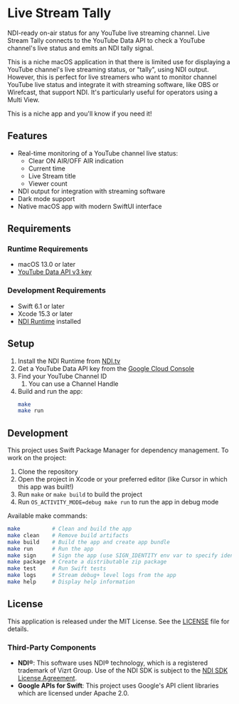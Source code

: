 # Live Stream Tally

NDI-ready on-air status for any YouTube live streaming channel. Live Stream Tally connects to the YouTube Data API to check a YouTube channel's live status and emits an NDI tally signal.

This is a niche macOS application in that there is limited use for displaying a YouTube channel's live streaming status, or "tally", using NDI output. However, this is perfect for live streamers who want to monitor channel YouTube live status and integrate it with streaming software, like OBS or Wirefcast, that support NDI. It's particularly useful for operators using a Multi View.

This is a niche app and you'll know if you need it!

## Features

- Real-time monitoring of a YouTube channel live status:
    - Clear ON AIR/OFF AIR indication
    - Current time
    - Live Stream title
    - Viewer count
- NDI output for integration with streaming software
- Dark mode support
- Native macOS app with modern SwiftUI interface

## Requirements

### Runtime Requirements
- macOS 13.0 or later
- [YouTube Data API v3 key](https://developers.google.com/youtube/v3/getting-started)

### Development Requirements
- Swift 6.1 or later
- Xcode 15.3 or later
- [NDI Runtime](https://www.ndi.tv/tools/) installed

## Setup

1. Install the NDI Runtime from [NDI.tv](https://www.ndi.tv/tools/)
2. Get a YouTube Data API key from the [Google Cloud Console](https://console.cloud.google.com/)
3. Find your YouTube Channel ID
    1. You can use a Channel Handle
4. Build and run the app:
   ```bash
   make
   make run
   ```

## Development

This project uses Swift Package Manager for dependency management. To work on the project:

1. Clone the repository
2. Open the project in Xcode or your preferred editor (like Cursor in which this app was built!)
3. Run `make` or `make build` to build the project
4. Run `OS_ACTIVITY_MODE=debug make run` to run the app in debug mode

Available make commands:
```bash
make          # Clean and build the app
make clean    # Remove build artifacts
make build    # Build the app and create app bundle
make run      # Run the app
make sign     # Sign the app (use SIGN_IDENTITY env var to specify identity)
make package  # Create a distributable zip package
make test     # Run Swift tests
make logs     # Stream debug+ level logs from the app
make help     # Display help information
```

## License

This application is released under the MIT License. See the [LICENSE](LICENSE) file for details.

### Third-Party Components

- **NDI®**: This software uses NDI® technology, which is a registered trademark of Vizrt Group. Use of the NDI SDK is subject to the [NDI SDK License Agreement](https://www.ndi.tv/license/).
- **Google APIs for Swift**: This project uses Google's API client libraries which are licensed under Apache 2.0. 